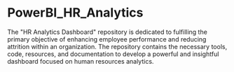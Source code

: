 # PowerBI_HR_Analytics
The "HR Analytics Dashboard" repository is dedicated to fulfilling the primary objective of enhancing employee performance and reducing attrition within an organization.
The repository contains the necessary tools, code, resources, and documentation to develop a powerful and insightful dashboard focused on human resources analytics.

